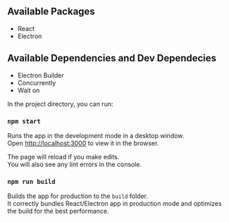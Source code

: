 ## Available Packages
* React 
* Electron

## Available Dependencies and Dev Dependecies
* Electron Builder
* Concurrently
* Wait on

In the project directory, you can run:

### `npm start`

Runs the app in the development mode in a desktop window.<br />
Open [http://localhost:3000](http://localhost:3000) to view it in the browser.

The page will reload if you make edits.<br />
You will also see any lint errors in the console.

### `npm run build`

Builds the app for production to the `build` folder.<br />
It correctly bundles React/Electron app in production mode and optimizes the build for the best performance.
